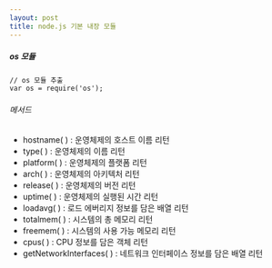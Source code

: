 ```yaml
---
layout: post
title: node.js 기본 내장 모듈
---
```


##### os 모듈
```
// os 모듈 추출
var os = require('os');
```
###### *메서드*
- hostname( ) : 운영체제의 호스트 이름 리턴
- type( ) : 운영체제의 이름 리턴
- platform( ) : 운영체제의 플랫폼 리턴
- arch( ) : 운영체제의 아키텍처 리턴
- release( ) : 운영체제의 버전 리턴
- uptime( ) : 운영체제의 실행된 시간 리턴
- loadavg( ) : 로드 에버리지 정보를 담은 배열 리턴
- totalmem( ) : 시스템의 총 메모리 리턴
- freemem( ) : 시스템의 사용 가능 메모리 리턴
- cpus( ) : CPU 정보를 담은 객체 리턴
- getNetworkInterfaces( ) : 네트워크 인터페이스 정보를 담은 배열 리턴